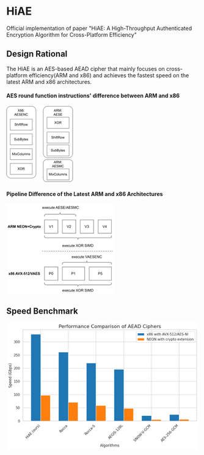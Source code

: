 # HiAE
Official implementation of paper "HiAE: A High-Throughput Authenticated Encryption Algorithm for Cross-Platform Efficiency"

## Design Rational

The HiAE is an AES-based AEAD cipher that mainly focuses on cross-platform efficiency(ARM and x86) and achieves the fastest speed on the latest ARM and x86 architectures.

#### AES round function instructions' difference between ARM and x86

![image-20241128165045585](image/README/image-20241128165045585.png)

#### Pipeline Difference of the Latest ARM and x86 Architectures

![image-20241128165159582](image/README/image-20241128165159582.png)

## Speed Benchmark

![image-20241128165224697](image/README/image-20241128165224697.png)
